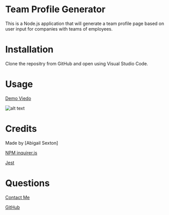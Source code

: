 # Team Profile Generator
    
This is a Node.js application that will generate a team profile page based on user input for companies with teams of employees.

# Installation

Clone the repositry from GitHub and open using Visual Studio Code.

# Usage 
[Demo Viedo]()

![alt text]()

# Credits

Made by [Abigail Sexton]

[NPM inquirer.js](https://www.npmjs.com/package/inquirer)

[Jest](https://jestjs.io/)

# Questions

[Contact Me](abigail.c.sexton1@gmail.com)

[GitHub](https://github.com/abbycav7)